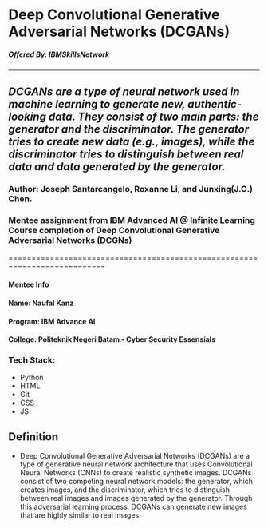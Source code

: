 # Deep Convolutional Generative Adversarial Networks (DCGANs)
##### Offered By: IBMSkillsNetwork
---
##  _DCGANs are a type of neural network used in machine learning to generate new, authentic-looking data. They consist of two main parts: the generator and the discriminator. The generator tries to create new data (e.g., images), while the discriminator tries to distinguish between real data and data generated by the generator._

### Author: Joseph Santarcangelo, Roxanne Li, and Junxing(J.C.) Chen.

### Mentee assignment from IBM Advanced AI @ Infinite Learning Course completion of Deep Convolutional Generative Adversarial Networks (DCGNs)
===========================================================================
#### Mentee Info
#### Name: Naufal Kanz
#### Program: IBM Advance AI
#### College: Politeknik Negeri Batam - Cyber Security Essensials

### Tech Stack:
- Python
- HTML
- Git
- CSS
- JS
## Definition


- Deep Convolutional Generative Adversarial Networks (DCGANs) are a type of generative neural network architecture that uses Convolutional Neural Networks (CNNs) to create realistic synthetic images. DCGANs consist of two competing neural network models: the generator, which creates images, and the discriminator, which tries to distinguish between real images and images generated by the generator. Through this adversarial learning process, DCGANs can generate new images that are highly similar to real images.
